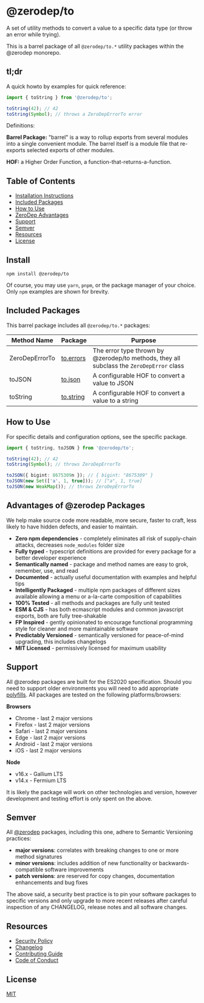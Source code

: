 # @zerodep/to

A set of utility methods to convert a value to a specific data type (or throw an error while trying).

This is a barrel package of all `@zerodep/to.*` utility packages within the @zerodep monorepo.

## tl;dr

A quick howto by examples for quick reference:

```typescript
import { toString } from '@zerodep/to';

toString(42); // 42
toString(Symbol); // throws a ZeroDepErrorTo error
```

Definitions:

**Barrel Package:** "barrel" is a way to rollup exports from several modules into a single convenient module. The barrel itself is a module file that re-exports selected exports of other modules.

**HOF:** a Higher Order Function, a function-that-returns-a-function.

## Table of Contents

- [Installation Instructions](#install)
- [Included Packages](#included-packages)
- [How to Use](#how-to-use)
- [ZeroDep Advantages](#advantages-of-zerodep-packages)
- [Support](#support)
- [Semver](#semver)
- [Resources](#resources)
- [License](#license)

## Install

```
npm install @zerodep/to
```

Of course, you may use `yarn`, `pnpm`, or the package manager of your choice. Only `npm` examples are shown for brevity.

## Included Packages

This barrel package includes all `@zerodep/to.*` packages:

| Method Name | Package | Purpose |
| --- | --- | --- |
| ZeroDepErrorTo | [to.errors](https://www.npmjs.com/package/@zerodep/to.errors) | The error type thrown by @zerodep/to methods, they all subclass the `ZeroDepError` class |
| toJSON | [to.json](https://www.npmjs.com/package/@zerodep/to.json) | A configurable HOF to convert a value to JSON |
| toString | [to.string](https://www.npmjs.com/package/@zerodep/to.string) | A configurable HOF to convert a value to a string |

## How to Use

For specific details and configuration options, see the specific package.

```typescript
import { toString, toJSON } from '@zerodep/to';

toString(42); // 42
toString(Symbol); // throws ZeroDepErrorTo

toJSON({ bigint: 8675309n }); // { bigint: "8675309" }
toJSON(new Set(['a', 1, true])); // ["a", 1, true]
toJSON(new WeakMap()); // throws ZeroDepErrorTo
```

## Advantages of @zerodep Packages

We help make source code more readable, more secure, faster to craft, less likely to have hidden defects, and easier to maintain.

- **Zero npm dependencies** - completely eliminates all risk of supply-chain attacks, decreases `node_modules` folder size
- **Fully typed** - typescript definitions are provided for every package for a better developer experience
- **Semantically named** - package and method names are easy to grok, remember, use, and read
- **Documented** - actually useful documentation with examples and helpful tips
- **Intelligently Packaged** - multiple npm packages of different sizes available allowing a menu or a-la-carte composition of capabilities
- **100% Tested** - all methods and packages are fully unit tested
- **ESM & CJS** - has both ecmascript modules and common javascript exports, both are fully tree-shakable
- **FP Inspired** - gently opinionated to encourage functional programming style for cleaner and more maintainable software
- **Predictably Versioned** - semantically versioned for peace-of-mind upgrading, this includes changelogs
- **MIT Licensed** - permissively licensed for maximum usability

## Support

All @zerodep packages are built for the ES2020 specification. Should you need to support older environments you will need to add appropriate [polyfills](https://developer.mozilla.org/en-US/docs/Glossary/Polyfill). All packages are tested on the following platforms/browsers:

**Browsers**

- Chrome - last 2 major versions
- Firefox - last 2 major versions
- Safari - last 2 major versions
- Edge - last 2 major versions
- Android - last 2 major versions
- iOS - last 2 major versions

**Node**

- v16.x - Gallium LTS
- v14.x - Fermium LTS

It is likely the package will work on other technologies and version, however development and testing effort is only spent on the above.

## Semver

All [@zerodep](https://github.com/cdepage/zerodep) packages, including this one, adhere to Semantic Versioning practices:

- **major versions**: correlates with breaking changes to one or more method signatures
- **minor versions**: includes addition of new functionality or backwards-compatible software improvements
- **patch versions**: are reserved for copy changes, documentation enhancements and bug fixes

The above said, a security best practice is to pin your software packages to specific versions and only upgrade to more recent releases after careful inspection of any CHANGELOG, release notes and all software changes.

## Resources

- [Security Policy](https://github.com/cdepage/zerodep/blob/main/SECURITY.md)
- [Changelog](https://github.com/cdepage/zerodep/blob/main/packages/to/to/CHANGELOG.md)
- [Contributing Guide](https://github.com/cdepage/zerodep/blob/main/CONTRIBUTING.md)
- [Code of Conduct](https://github.com/cdepage/zerodep/blob/main/CODE_OF_CONDUCT.md)

## License

[MIT](https://github.com/cdepage/zerodep/blob/main/LICENSE)
